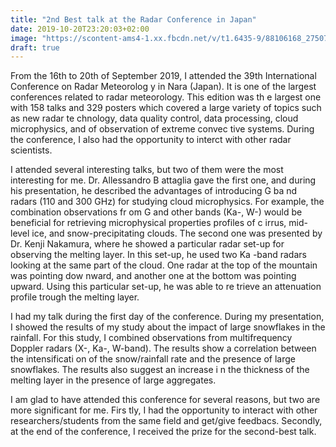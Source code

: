 ```yaml
---
title: "2nd Best talk at the Radar Conference in Japan"
date: 2019-10-20T23:20:03+02:00
image: "https://scontent-ams4-1.xx.fbcdn.net/v/t1.6435-9/88106168_2750772014959166_5181941410571485184_n.jpg?_nc_cat=102&ccb=1-7&_nc_sid=cdbe9c&_nc_ohc=-P_OI9nnYO4AX-xOryI&_nc_ht=scontent-ams4-1.xx&oh=00_AfBAO67nbScVdzR70WWVEjPEl24XuOzACE1wa8us0EXPiQ&oe=64A0807C"
draft: true
---
```


<!---
{{< rawhtml >}}
<iframe src="https://www.facebook.com/plugins/post.php?href=https%3A%2F%2Fwww.facebook.com%2Fphoto%2F%3Ff
bid%3D2750772008292500%26set%3Da.139874309382296&width=896&show_text=false&height=593&appId" width="896" 
height="593" style="border:none;overflow:hidden" scrolling="no" frameborder="0" allowTransparency="true" 
allow="encrypted-media"> </iframe>
{{< /rawhtml >}}
--->



From the 16th to 20th of September 2019, I attended the 39th International Conference on Radar Meteorolog
y in Nara (Japan). It is one of the largest conferences related to radar meteorology. This edition was th
e largest one with 158 talks and 329 posters which covered a large variety of topics such as new radar te
chnology, data quality control, data processing, cloud microphysics, and of observation of extreme convec
tive systems. During the conference, I also had the opportunity to interct with other radar scientists. 

I attended several interesting talks, but two of them were the most interesting for me. Dr. Allessandro B
attaglia gave the first one, and during his presentation, he described the advantages of introducing G ba
nd radars (110 and 300 GHz) for studying cloud microphysics. For example, the combination observations fr
om  G and other bands (Ka-, W-) would be beneficial for retrieving microphysical properties profiles of c
irrus, mid-level ice, and snow-precipitating clouds. The second one was presented by Dr. Kenji Nakamura, 
where he showed a particular radar set-up for observing the melting layer. In this set-up, he used two Ka
-band radars looking at the same part of the cloud. One radar at the top of the mountain was pointing dow
nward, and another one at the bottom was pointing upward. Using this particular set-up, he was able to re
trieve an attenuation profile trough the melting layer. 

I had my talk during the first day of the conference. During my presentation, I showed the results of my 
study about the impact of large snowflakes in the rainfall. For this study, I combined observations from 
multifrequency Doppler radars (X-, Ka-, W-band). The results show a correlation between the intensificati
on of the snow/rainfall rate and the presence of large snowflakes. The results also suggest an increase i
n the thickness of the melting layer in the presence of large aggregates. 

I am glad to have attended this conference for several reasons, but two are more significant for me. Firs
tly, I had the opportunity to interact with other researchers/students from the same field and get/give feedbacs. Secondly, at the end of the conference, I received the prize for the second-best talk.
